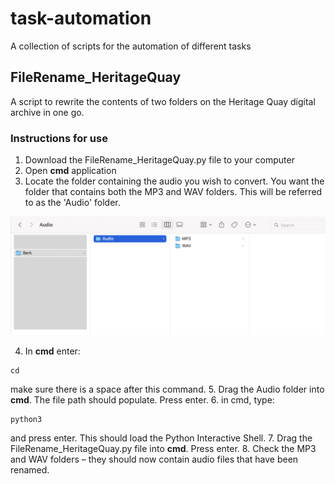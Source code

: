 # task-automation
A collection of scripts for the automation of different tasks

## FileRename_HeritageQuay
A script to rewrite the contents of two folders on the Heritage Quay digital archive in one go. 

### Instructions for use 
1. Download the FileRename_HeritageQuay.py file to your computer
2. Open **cmd** application 
3. Locate the folder containing the audio you wish to convert. You want the folder that contains both the MP3 and WAV folders. This will be referred to as the 'Audio' folder. 

![Example file directory structure](/images/source_folder.png)

4. In **cmd** enter: 
```
cd 
```
make sure there is a space after this command.
5. Drag the Audio folder into **cmd**. The file path should populate. Press enter. 
6. in cmd, type:
```
python3
```
and press enter. This should load the Python Interactive Shell. 
7. Drag the FileRename_HeritageQuay.py file into **cmd**. Press enter. 
8. Check the MP3 and WAV folders – they should now contain audio files that have been renamed. 